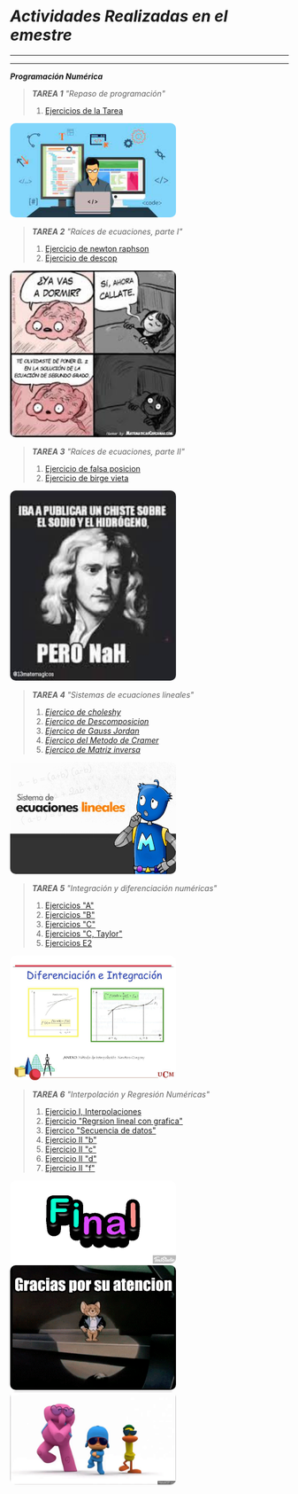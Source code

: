 # *Actividades Realizadas en el emestre*
---
---
 **_Programación Numérica_**

>**_TAREA 1_**
>_"Repaso de programación"_
>1. [Ejercicios de la Tarea](https://github.com/NestorHB20/Proyecto_Final/blob/main/PN%20Tarea%201.py)

<img src="RepasoP.jpg" width="300" style="border-radius:10px;" alt="Imagen de programacion">

>**_TAREA 2_**
>_"Raíces de ecuaciones, parte I"_
>1. [Ejercicio de newton raphson](https://github.com/NestorHB20/Proyecto_Final/blob/main/newtonraphson%20(1).fig)
>2. [Ejercicio de descop](https://github.com/NestorHB20/Proyecto_Final/blob/main/descop%20(1).fig)

<img src="meme.jpg" width="300" style="border-radius:10px;" alt="MEME">

>**_TAREA 3_**
>_"Raíces de ecuaciones, parte II"_
>1. [Ejercicio de falsa posicion](https://github.com/NestorHB20/Proyecto_Final/blob/main/MetFP%20(1).mlx)
>2. [Ejercicio de birge vieta](https://github.com/NestorHB20/Proyecto_Final/blob/main/MetBV%20(1).mlx)

<img src="Newtonmme.jpg" width="300" style="border-radius:10px;" alt="LOL">

>**_TAREA 4_**
>_"Sistemas de ecuaciones lineales"_
>1. [_Ejercico de choleshy_](https://github.com/NestorHB20/Proyecto_Final/blob/main/Choleshy.py)
>2. [_Ejercico de Descomposicion_](https://github.com/NestorHB20/Proyecto_Final/blob/main/Descomposicion%20Lu.py)
>3. [_Ejercico de Gauss Jordan_](https://github.com/NestorHB20/Proyecto_Final/blob/main/GaussJordan.py)
>4. [_Ejercico del Metodo de Cramer_](https://github.com/NestorHB20/Proyecto_Final/blob/main/MD%20cramer.py)
>5. [_Ejercico de Matriz inversa_](https://github.com/NestorHB20/Proyecto_Final/blob/main/Matriz%20inversa.py)

<img src="imagen L.jpg" width="300" style="border-radius:10px;" alt="Imagen">

>**_TAREA 5_**
>_"Integración y diferenciación numéricas"_
>1. [Ejercicios "A"](https://github.com/NestorHB20/Proyecto_Final/blob/main/Tarea5A.py)
>2. [Ejercicios "B"](https://github.com/NestorHB20/Proyecto_Final/blob/44c5751f77d91ef1178d5c055e7549a924c7048c/Tarea5B.py)
>3. [Ejercicios "C"](https://github.com/NestorHB20/Proyecto_Final/blob/44c5751f77d91ef1178d5c055e7549a924c7048c/Tarea5C.py)
>4. [Ejercicios "C, Taylor"](https://github.com/NestorHB20/Proyecto_Final/blob/44c5751f77d91ef1178d5c055e7549a924c7048c/Tarea5CTaylor.py)
>5. [Ejercicios E2](https://github.com/NestorHB20/Proyecto_Final/blob/44c5751f77d91ef1178d5c055e7549a924c7048c/Tarea5E2.py)

<img src="Diferenciacion.jpg" width="300" style="border-radius:10px;" alt="Integracion">

>**_TAREA 6_**
>_"Interpolación y Regresión Numéricas"_
>1. [Ejercicio I, Interpolaciones](https://github.com/NestorHB20/Proyecto_Final/blob/main/Ejercicio%20I%2C%20Interpolaciones.py)
>2. [Ejercicio "Regrsion lineal con grafica"](https://github.com/NestorHB20/Proyecto_Final/blob/main/Regresion%20Lineal%20y%20grafica.py)
>3. [Ejercico "Secuencia de datos"](https://github.com/NestorHB20/Proyecto_Final/blob/main/Secuencia%20de%20datos.py)
>4. [Ejercicio II "b"](https://github.com/NestorHB20/Proyecto_Final/blob/main/Ejercicio%20II%20%22b%22.py)
>5. [Ejercicio II "c"](https://github.com/NestorHB20/Proyecto_Final/blob/main/Ejercicio%20II%20%22c%22.py)
>6. [Ejercicio II "d"](https://github.com/NestorHB20/Proyecto_Final/blob/main/Ejercicio%20II%20%22d%22.py)
>7. [Ejercicio II "f"](https://github.com/NestorHB20/Proyecto_Final/blob/main/Ejercicio%20II%20%22f%22.py)


<img src="https://raw.githubusercontent.com/NestorHB20/Proyecto_Final/main/Final.gif" width="300" style="border-radius:10px;">

<img src="jerry.gif" width="300" style="border-radius:10px;" alt="Jerry">

<img src="pocoyo.gif" width="300" style="border-radius:10px;" alt="El pocoyo">

